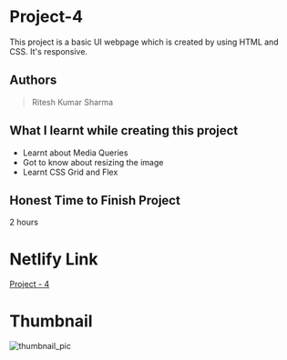 
# Project-4

This project is a basic UI webpage which is created by using HTML and CSS. It's responsive.





## Authors

 >Ritesh Kumar Sharma


## What I learnt while creating this project

- Learnt about Media Queries
- Got to know about resizing the image
- Learnt CSS Grid and Flex



## Honest Time to Finish Project

2 hours



# Netlify Link

[Project - 4](https://project-04-rk.netlify.app/)

# Thumbnail

![thumbnail_pic](thumbnail.jpg)